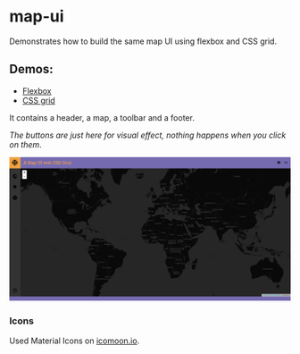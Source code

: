 # map-ui

Demonstrates how to build the same map UI using flexbox and CSS grid. 

## Demos:
* [Flexbox](http://pvernier.github.io/demo/map-ui/flexbox.html)
* [CSS grid](http://pvernier.github.io/demo/map-ui/css_grid.html)

It contains a header, a map, a toolbar and a footer.

*The buttons are just here for visual effect, nothing happens when you click on them*.

![Screenshot](screenshots/screenshot.png)


### Icons
Used Material Icons on [icomoon.io](https://icomoon.io/app/#/select/library).